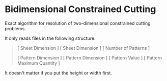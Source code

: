 Bidimensional Constrained Cutting
=================================

Exact algorithm for resolution of two-dimensional constrained cutting problems.

It only reads files in the following structure:
> \[ Sheet Dimension \] \[ Sheet Dimension \] \[ Number of Patterns \]
>
> \[ Pattern Dimension \] \[ Pattern Dimension \] \[ Pattern Value \] \[ Pattern Maximum Quantity \]
>

It doesn't matter if you put the height or width first.